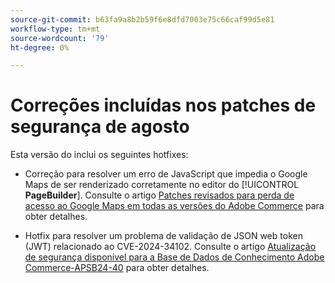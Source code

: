 ```yaml
---
source-git-commit: b63fa9a8b2b59f6e8dfd7003e75c66caf99d5e81
workflow-type: tm+mt
source-wordcount: '79'
ht-degree: 0%

---
```

# Correções incluídas nos patches de segurança de agosto

Esta versão do inclui os seguintes hotfixes:

* Correção para resolver um erro de JavaScript que impedia o Google Maps de ser renderizado corretamente no editor do [!UICONTROL **PageBuilder**]. Consulte o artigo [Patches revisados para perda de acesso ao Google Maps em todas as versões do Adobe Commerce](https://experienceleague.adobe.com/pt-br/docs/commerce-knowledge-base/kb/troubleshooting/site-down-or-unresponsive/revised-patches-for-google-maps-access-loss-on-all-adobe-commerce-versions) para obter detalhes.

<!--
ACP2E-3156
ACP2E-3157
ACP2E-3158
ACP2E-3159
-->

* Hotfix para resolver um problema de validação de JSON web token (JWT) relacionado ao CVE-2024-34102. Consulte o artigo [Atualização de segurança disponível para a Base de Dados de Conhecimento Adobe Commerce-APSB24-40](https://experienceleague.adobe.com/pt-br/docs/commerce-knowledge-base/kb/troubleshooting/known-issues-patches-attached/security-update-available-for-adobe-commerce-apsb24-40-revised-to-include-isolated-patch-for-cve-2024-34102) para obter detalhes.

<!--
AC-12486
AC-12487
AC-12488
AC-12489
--->